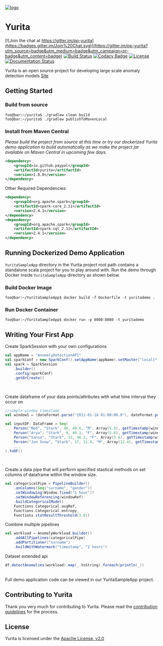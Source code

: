 <!--

  Licensed under the Apache License, Version 2.0 (the "License");
  you may not use this file except in compliance with the License.
  You may obtain a copy of the License at

      http://www.apache.org/licenses/LICENSE-2.0

  Unless required by applicable law or agreed to in writing, software
  distributed under the License is distributed on an "AS IS" BASIS,
  WITHOUT WARRANTIES OR CONDITIONS OF ANY KIND, either express or implied.
  See the License for the specific language governing permissions and
  limitations under the License.
-->

[![logo](docs/YuritaLogo.png)](https://github.paypal.com/pages/EservDataProcessing/Yurita/)
# Yurita

[![Join the chat at https://gitter.im/pp-yurita](https://badges.gitter.im/Join%20Chat.svg)](https://gitter.im/pp-yurita?utm_source=badge&utm_medium=badge&utm_campaign=pr-badge&utm_content=badge)
[![Build Status](https://travis-ci.org/paypal/yurita.svg?branch=master)](https://travis-ci.org/paypal/yurita)
[![Codacy Badge](https://api.codacy.com/project/badge/Grade/4536adca78704f699198a03f9b92a133)](https://app.codacy.com/app/r39132/yurita?utm_source=github.com&utm_medium=referral&utm_content=paypal/yurita&utm_campaign=Badge_Grade_Dashboard)
[![License](https://img.shields.io/badge/License-Apache%202.0-red.svg)](https://opensource.org/licenses/Apache-2.0)
[![Documentation Status](https://readthedocs.org/projects/yurita/badge/?version=latest)](https://yurita.readthedocs.io)


Yurita is an open source project for developing large scale anomaly detection models
[Site](https://github.com/paypal/yurita/)

## Getting Started

### Build from source
```console
foo@bar:~/yurita$ ./gradlew clean build
foo@bar:~/yurita$ ./gradlew publishToMavenLocal
```
### Install from Maven Central

*Please build the project from source at this time or try our dockerized Yurita demo application to build automatically as we make the project jar available on Maven Central in upcoming few days.*

```xml
<dependency>
    <groupId>io.github.paypal</groupId>
    <artifactId>yurita</artifactId>
    <version>1.0.0</version>
</dependency>
```
Other Required Dependencies:
```xml
<dependency>
    <groupId>org.apache.spark</groupId>
    <artifactId>spark-core_2.11</artifactId>
    <version>2.4.1</version>
</dependency>
<dependency>
    <groupId>org.apache.spark</groupId>
    <artifactId>spark-sql_2.11</artifactId>
    <version>2.4.1</version>
</dependency>
```

## Running Dockerized Demo Application

`YuritaSampleApp` directory in the Yurita project root path contains a standalone scala project for you to play around with. Run the demo through Docker inside `YuritaSampleApp` directory as shown below.

### Build Docker Image
```console
foo@bar:~/YuritaSampleApp$ docker build -f Dockerfile -t yuritademo .
```

### Run Docker Container
```console
foo@bar:~/YuritaSampleApp$ docker run -p 8080:8080 -t yuritademo
```

## Writing Your First App
Create SparkSession with your own configurations
```scala
val appName = "AnomalyDetectionAPI"
val sparkConf = new SparkConf().setAppName(appName).setMaster("local[*]")
val spark = SparkSession
    .builder()
    .config(sparkConf)
    .getOrCreate()
```

<br/>

Create dataframe of your data points/attributes with what time interval they occur on
```scala
//sample window timestamp
val window1 = (dateFormat.parse("2011-01-18 01:00:00.0"), dateFormat.parse("2011-01-18 01:00:10.0"))
```
```scala
val inputDF: DataFrame = Seq(
    Person("Ned", "Stark", 40, 40.6, "M", Array(5.5), getTimestamp(window1)),
    Person("Arya", "Stark", 9, 40.1, "F", Array(5.6), getTimestamp(window2)),
    Person("Sansa", "Stark", 13, 46.3, "F", Array(5.6), getTimestamp(window3)),
    Person("Jon Snow", "Stark", 17, 11.4, "M", Array(12.4), getTimestamp(window1),
    ...
).toDF()
```
<br/>

Create a data pipe that will perform specified stastical methods on set columns of dataframe within the window size.
```scala
val categoricalPipe = PipelineBuilder()
    .onColumns(Seq("surname", "gender"))
    .setWindowing(Window.fixed("1 hour"))
    .setWindowReferencing(windowRef)
    .buildCategoricalModel(
    Functions.Categorical.avgRef,
    Functions.Categorical.entropy,
    Functions.statResultThreshold(3.0))
```

Combine multiple pipelines
```scala
val workload = AnomalyWorkload.builder()
    .addAllPipelines(categoricalPipe)
    .addPartitioner("surname")
    .buildWithWatermark("timestamp", "2 hours")
```

Dataset extended api
```scala
df.detectAnomalies(workload).map(_.toString).foreach(println(_))
```

<br/>
Full demo application code can be viewed in our YuritaSampleApp project.

## Contributing to Yurita

Thank you very much for contributing to Yurita. Please read the [contribution guidelines](CONTRIBUTING.md) for the process.

## License

Yurita is licensed under the [Apache License, v2.0](LICENSE.txt)

